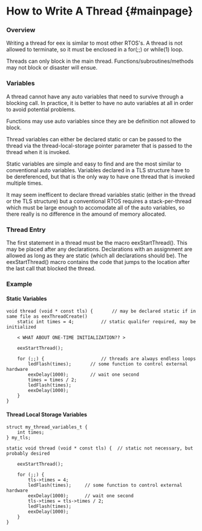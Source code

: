 
How to Write A Thread {#mainpage}
============


### Overview ###

Writing a thread for eex is similar to most other RTOS's. A thread
is not allowed to terminate, so it must be enclosed in a for(;;) or
while(1) loop.

Threads can only block in the main thread. Functions/subroutines/methods
may not block or disaster will ensue.

### Variables ###

A thread cannot have any auto variables that need to survive through a
blocking call. In practice, it is better to have no auto variables at
all in order to avoid potential problems.

Functions may use auto variables since they are be definition not
allowed to block.

Thread variables can either be declared static or can be passed to the
thread via the thread-local-storage pointer parameter that is passed
to the thread when it is invoked.

Static variables are simple and easy to find and are the most similar
to conventional auto variables. Variables declared in a TLS structure
have to be dereferenced, but that is the only way to have one thread
that is invoked multiple times.

It may seem inefficent to declare thread variables static (either in
the thread or the TLS structure) but a conventional RTOS requires a
stack-per-thread which must be large enough to accomodate all of the
auto variables, so there really is no difference in the amound of
memory allocated.

### Thread Entry ###

The first statement in a thread must be the macro eexStartThread(). This
may be placed after any declarations. Declarations with an assignment
are allowed as long as they are static (which all declarations should be).
The eexStartThread() macro contains the code that jumps to the location
after the last call that blocked the thread.

### Example ###

#### Static Variables ####

```
void thread (void * const tls) {       // may be declared static if in same file as eexThreadCreate()
	static int times = 4;          // static qualifer required, may be initialized
	
	< WHAT ABOUT ONE-TIME INITIALIZATION?? >

	eexStartThread();
		
	for (;;) {                     // threads are always endless loops
		ledFlash(times);       // some function to control external hardware
		eexDelay(1000);        // wait one second
		times = times / 2;
		ledFlash(times);
		eexDelay(1000);
	}
}
```
#### Thread Local Storage Variables ####

```
struct my_thread_variables_t {
	int times;
} my_tls;

static void thread (void * const tls) {  // static not necessary, but probably desired

	eexStartThread();
		
	for (;;) {  
		tls->times = 4;
		ledFlash(times);     // some function to control external hardware
		eexDelay(1000);	     // wait one second
		tls->times = tls->times / 2;
		ledFlash(times);
		eexDelay(1000);
	}
}
```




